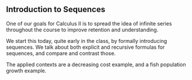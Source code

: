 ## Introduction to Sequences

One of our goals for Calculus II is to spread the idea of infinite series throughout the course to improve retention and understanding.  

We start this today, quite early in the class, by formally introducing sequences.  We talk about both explicit and recursive formulas for sequences, and compare and contrast those.  

The applied contexts are a decreasing cost example, and a fish population growth example.  
